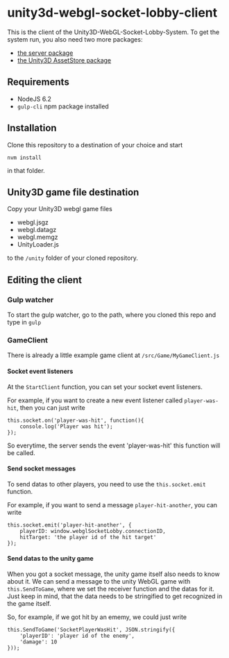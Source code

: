 # unity3d-webgl-socket-lobby-client

This is the client of the Unity3D-WebGL-Socket-Lobby-System.
To get the system run, you also need two more packages:

* [the server package](https://github.com/daspete/unity3d-webgl-socket-lobby-server)
* [the Unity3D AssetStore package]()

## Requirements
* NodeJS 6.2
* `gulp-cli` npm package installed

## Installation
Clone this repository to a destination of your choice and start

```
nvm install
```

in that folder.

## Unity3D game file destination
Copy your Unity3D webgl game files
 
* webgl.jsgz
* webgl.datagz
* webgl.memgz
* UnityLoader.js

to the `/unity` folder of your cloned repository.

## Editing the client

### Gulp watcher
To start the gulp watcher, go to the path, where you cloned this repo and type in
`gulp`

### GameClient
There is already a little example game client at `/src/Game/MyGameClient.js`

#### Socket event listeners
At the `StartClient` function, you can set your socket event listeners.

For example, if you want to create a new event listener called `player-was-hit`, then you can just write

```
this.socket.on('player-was-hit', function(){
    console.log('Player was hit');
});
```

So everytime, the server sends the event 'player-was-hit' this function will be called.

#### Send socket messages
To send datas to other players, you need to use the `this.socket.emit` function.

For example, if you want to send a message `player-hit-another`, you can write

```
this.socket.emit('player-hit-another', {
    playerID: window.webglSocketLobby.connectionID,
    hitTarget: 'the player id of the hit target'
});
```

#### Send datas to the unity game
When you got a socket message, the unity game itself also needs to know about it. We can send a message to the unity WebGL game with `this.SendToGame`, where we set the receiver function and the datas for it. Just keep in mind, that the data needs to be stringified to get recognized in the game itself.

So, for example, if we got hit by an ememy, we could just write

```
this.SendToGame('SocketPlayerWasHit', JSON.stringify({
    'playerID': 'player id of the enemy',
    'damage': 10
}));
```

